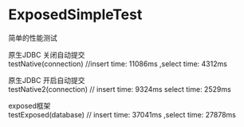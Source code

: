 # ExposedSimpleTest
简单的性能测试

原生JDBC 关闭自动提交 <br/>
testNative(connection) //insert time: 11086ms ,select time: 4312ms

原生JDBC 开启自动提交<br/>
testNative2(connection) // insert time: 9324ms  select time: 2529ms

exposed框架<br/>
testExposed(database) // insert time: 37041ms ,select time: 27878ms

